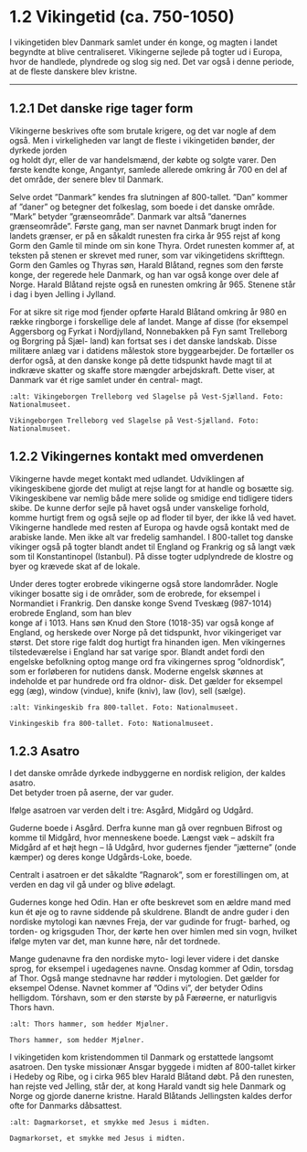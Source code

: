 # 1.2 Vikingetid (ca. 750-1050)

I vikingetiden blev Danmark samlet under én konge, og magten i landet begyndte at blive centraliseret. Vikingerne sejlede på togter ud i Europa, hvor de handlede, plyndrede og slog sig ned. Det var også i denne periode, at de fleste danskere blev kristne.

---

## 1.2.1 Det danske rige tager form

Vikingerne beskrives ofte som brutale krigere, og det var nogle af dem også. 
Men	i	virkeligheden	var	langt	de	fleste	i	vikingetiden	bønder,	der	dyrkede	jorden	
og holdt dyr, eller de var handelsmænd, der købte og solgte varer. Den første 
kendte konge, Angantyr, samlede allerede omkring år 700 en del af det område, 
der senere blev til Danmark.

Selve ordet ”Danmark” kendes fra slutningen af 800-tallet. ”Dan” kommer af 
”daner” og betegner det folkeslag, som boede i det danske område. ”Mark” 
betyder ”grænseområde”. Danmark var altså ”danernes grænseområde”. Første 
gang, man ser navnet Danmark brugt inden for landets grænser, er på en 
såkaldt runesten fra cirka år 955 rejst af kong Gorm den Gamle til minde om 
sin kone Thyra. Ordet runesten kommer af, at teksten på stenen er skrevet med 
runer, som var vikingetidens skrifttegn. Gorm den Gamles og Thyras søn, Harald 
Blåtand, regnes som den første konge, der regerede hele Danmark, og han var 
også konge over dele af Norge. Harald Blåtand rejste også en runesten omkring 
år 965. Stenene står i dag i byen Jelling i Jylland.

For at sikre sit rige mod fjender opførte Harald Blåtand omkring år 980 en række 
ringborge i forskellige dele af landet. Mange af disse (for eksempel Aggersborg og 
Fyrkat i Nordjylland, Nonnebakken på Fyn samt Trelleborg og Borgring på Sjæl-
land) kan fortsat ses i det danske landskab. Disse militære anlæg var i datidens 
målestok store byggearbejder. De fortæller os derfor også, at den danske konge 
på	dette	tidspunkt	havde	magt	til	at	indkræve	skatter	og	skaffe	store	mængder	
arbejdskraft. Dette 
viser, at Danmark 
var ét rige samlet 
under én central-
magt.

```{figure} ../images/image_p7_1.jpeg
:alt: Vikingeborgen Trelleborg ved Slagelse på Vest-Sjælland. Foto: Nationalmuseet.

Vikingeborgen Trelleborg ved Slagelse på Vest-Sjælland. Foto: Nationalmuseet.
```

## 1.2.2 Vikingernes kontakt med omverdenen

Vikingerne havde meget kontakt med udlandet. Udviklingen af vikingeskibene 
gjorde det muligt at rejse langt for at handle og bosætte sig. Vikingeskibene 
var nemlig både mere solide og smidige end tidligere tiders skibe. De kunne 
derfor sejle på havet også under vanskelige forhold, komme hurtigt frem og 
også	sejle	op	ad	floder	til	byer,	der	ikke	lå	ved	havet.	Vikingerne	handlede	med	
resten af Europa og havde også kontakt med de arabiske lande. Men ikke alt var 
fredelig samhandel. I 800-tallet tog danske vikinger også på togter blandt andet 
til England og Frankrig og så langt væk som til Konstantinopel (Istanbul). På 
disse togter udplyndrede de klostre og byer og krævede skat af de lokale.

Under deres togter erobrede vikingerne også store landområder. Nogle vikinger 
bosatte sig i de områder, som de erobrede, for eksempel i Normandiet i Frankrig. 
Den	danske	konge	Svend	Tveskæg	(987-1014)	erobrede	England, som	han	blev	
konge af i 1013. Hans søn Knud den Store (1018-35) var også konge af England, 
og herskede over Norge på det tidspunkt, hvor vikingeriget var størst. Det store 
rige faldt dog hurtigt fra hinanden igen. Men vikingernes tilstedeværelse i 
England har sat varige spor. Blandt andet fordi den engelske befolkning optog 
mange ord fra vikingernes sprog ”oldnordisk”, som er forløberen for nutidens 
dansk. Moderne engelsk skønnes at indeholde et par hundrede ord fra oldnor-
disk. Det gælder for eksempel egg (æg), window (vindue), knife (kniv), law (lov), 
sell (sælge).
 

```{figure} ../images/image_p8_1.jpeg
:alt: Vinkingeskib fra 800-tallet. Foto: Nationalmuseet.

Vinkingeskib fra 800-tallet. Foto: Nationalmuseet.
```

## 1.2.3 Asatro

I det danske område dyrkede indbyggerne en nordisk religion, der kaldes asatro.  
Det betyder troen på aserne, der var guder. 

Ifølge asatroen var verden delt i tre: Asgård, Midgård og Udgård. 

Guderne boede i Asgård. Derfra kunne man gå over regnbuen Bifrost og komme 
til Midgård, hvor menneskene boede. Længst væk – adskilt fra Midgård af et højt 
hegn – lå Udgård, hvor gudernes fjender ”jætterne” (onde kæmper) og deres 
konge Udgårds-Loke, boede. 

Centralt i asatroen er det såkaldte ”Ragnarok”, som er forestillingen om, at 
verden en dag vil gå under og blive ødelagt. 

Gudernes konge hed Odin. Han er ofte 
beskrevet som en ældre mand med kun ét 
øje og to ravne siddende på skuldrene. Blandt 
de andre guder i den nordiske mytologi kan 
nævnes Freja, der var gudinde for frugt-
barhed, og torden- og krigsguden Thor, der 
kørte hen over himlen med sin vogn, hvilket 
ifølge myten var det, man kunne høre, når det 
tordnede. 

Mange gudenavne fra den nordiske myto-
logi lever videre i det danske sprog, for 
eksempel i ugedagenes navne. Onsdag 
kommer af Odin, torsdag af Thor. Også 
mange stednavne har rødder i mytologien. 
Det gælder for eksempel Odense. Navnet 
kommer af ”Odins vi”, der betyder Odins 
helligdom. Tórshavn, som er den største by 
på Færøerne, er naturligvis Thors havn.

```{figure} ../images/image_p9_1.jpeg
:alt: Thors hammer, som hedder Mjølner.

Thors hammer, som hedder Mjølner.
```
I vikingetiden kom kristendommen til 
Danmark og erstattede langsomt asatroen. 
Den tyske missionær Ansgar byggede i 
midten af 800-tallet kirker i Hedeby og Ribe, 
og i cirka 965 blev Harald Blåtand døbt. På 
den runesten, han rejste ved Jelling, står 
der, at kong Harald vandt sig hele Danmark 
og Norge og gjorde danerne kristne. Harald 
Blåtands Jellingsten kaldes derfor ofte for 
Danmarks dåbsattest.

```{figure} ../images/image_p9_2.jpeg
:alt: Dagmarkorset, et smykke med Jesus i midten.

Dagmarkorset, et smykke med Jesus i midten.
```
 

